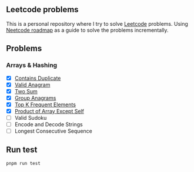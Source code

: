## Leetcode problems

This is a personal repository where I try to solve [Leetcode](https://leetcode.com/problemset/all/) problems. Using [Neetcode roadmap](https://neetcode.io/roadmap) as a guide to solve the problems incrementally.

## Problems

### Arrays & Hashing

- [x] [Contains Duplicate](/problems/217_contains_duplicate.js)
- [x] [Valid Anagram](/problems/242_valid_anagram.js)
- [x] [Two Sum](/problems/01_two_sum.js)
- [x] [Group Anagrams](/problems/49_group_anagrams.js)
- [x] [Top K Frequent Elements](/problems/347_topKFrequent.js)	
- [x] [Product of Array Except Self](/problems/238_productExceptSelf.js) 	
- [ ] Valid Sudoku 	
- [ ] Encode and Decode Strings  
- [ ] Longest Consecutive Sequence 

## Run test

```bash
pnpm run test
```